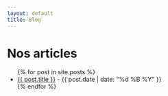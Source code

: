 ```yaml
---
layout: default
title: Blog
---
```


<h1>Nos articles</h1>

<ul>
  {% for post in site.posts %}
    <li>
      <a href="{{ post.url }}">{{ post.title }}</a> - {{ post.date | date: "%d %B %Y" }}</a>
    </li>
  {% endfor %}
</ul>
